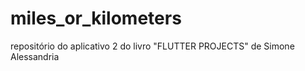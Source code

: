 # miles_or_kilometers
 repositório do aplicativo 2 do livro "FLUTTER PROJECTS" de Simone Alessandria
